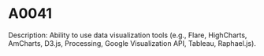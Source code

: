 # A0041
Description: Ability to use data visualization tools (e.g., Flare, HighCharts, AmCharts, D3.js, Processing, Google Visualization API, Tableau, Raphael.js).
